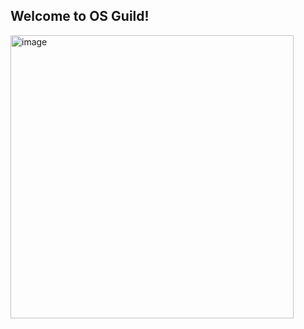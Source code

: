 ## Welcome to OS Guild!

<img width="453" alt="image" src="https://github.com/user-attachments/assets/a73e666a-0898-4244-9d2b-a7befaef2153" />

